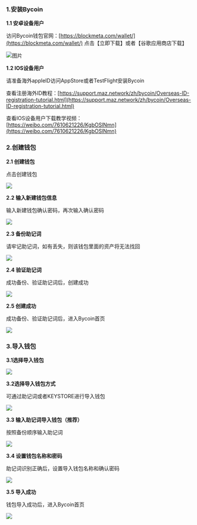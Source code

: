 ### 1.安装Bycoin

**1.1 安卓设备用户**

访问Bycoin钱包官网：[https://blockmeta.com/wallet/](https://blockmeta.com/wallet/) 点击【立即下载】或者【谷歌应用商店下载】

![图片](../images\bycoinInstall\install1.png)

**1.2 IOS设备用户**

请准备海外appleID访问AppStore或者TestFlight安装Bycoin

查看注册海外ID教程：[https://support.maz.network/zh/bycoin/Overseas-ID-registration-tutorial.html](https://support.maz.network/zh/bycoin/Overseas-ID-registration-tutorial.html)

查看IOS设备用户下载教学视频：[https://weibo.com/7610621226/KgbOSlNmn](https://weibo.com/7610621226/KgbOSlNmn)

### 2.创建钱包

**2.1 创建钱包**

点击创建钱包

![](../images\bycoinInstall\install2.jpg)

**2.2 输入新建钱包信息**

输入新建钱包确认密码，再次输入确认密码

![](../images\bycoinInstall\install3.jpg)


**2.3 备份助记词**

请牢记助记词，如有丢失，则该钱包里面的资产将无法找回

![](../images\bycoinInstall\install4.jpg)


**2.4 验证助记词**

成功备份、验证助记词后，创建成功

![](../images\bycoinInstall\install5.jpg)


**2.5 创建成功**

成功备份、验证助记词后，进入Bycoin首页

![](../images\bycoinInstall\install6.jpg)


### **3.导入钱包**

**3.1选择导入钱包**

![](../images\bycoinInstall\install7.jpg)

**3.2选择导入钱包方式**

可通过助记词或者KEYSTORE进行导入钱包

![](../images\bycoinInstall\install8.jpg)


**3.3 输入助记词导入钱包（推荐）**

按照备份顺序输入助记词

![](../images\bycoinInstall\install10.jpg)


**3.4 设置钱包名称和密码**

助记词识别正确后，设置导入钱包名称和确认密码 

![](../images\bycoinInstall\install11.jpg)


**3.5 导入成功**

钱包导入成功后，进入Bycoin首页

![](../images\bycoinInstall\install6.jpg)

